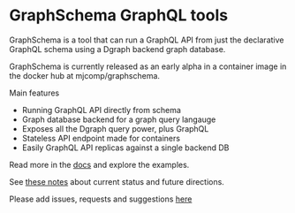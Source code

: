 # GraphSchema GraphQL tools

GraphSchema is a tool that can run a GraphQL API from just the declarative GraphQL schema using a Dgraph backend graph database.

GraphSchema is currently released as an early alpha in a container image in the docker hub at mjcomp/graphschema.

Main features

 - Running GraphQL API directly from schema
 - Graph database backend for a graph query langauge
 - Exposes all the Dgraph query power, plus GraphQL
 - Stateless API endpoint made for containers 
 - Easily GraphQL API replicas against a single backend DB

 Read more in the [docs](https://github.com/MichaelJCompton/GraphSchemaTools/wiki) and explore the examples.

 See [these notes](https://github.com/MichaelJCompton/GraphSchemaTools/wiki/Roadmap-and-Issues) about current status and future directions.  
 
 Please add issues, requests and suggestions [here](https://github.com/MichaelJCompton/GraphSchemaTools/issues.)
